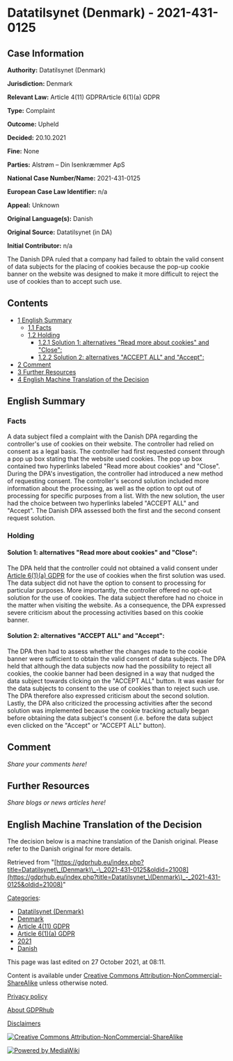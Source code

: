 # Datatilsynet (Denmark) - 2021-431-0125

## Case Information

**Authority:** Datatilsynet (Denmark)

**Jurisdiction:** Denmark

**Relevant Law:** Article 4(11) GDPRArticle 6(1)(a) GDPR

**Type:** Complaint

**Outcome:** Upheld

**Decided:** 20.10.2021

**Fine:** None

**Parties:** Alstrøm – Din Isenkræmmer ApS

**National Case Number/Name:** 2021-431-0125

**European Case Law Identifier:** n/a

**Appeal:** Unknown

**Original Language(s):** Danish

**Original Source:** Datatilsynet (in DA)

**Initial Contributor:** n/a

The Danish DPA ruled that a company had failed to obtain the valid consent of data subjects for the placing of cookies because the pop-up cookie banner on the website was designed to make it more difficult to reject the use of cookies than to accept such use.

## Contents

*   [1 English Summary](#English_Summary)
    *   [1.1 Facts](#Facts)
    *   [1.2 Holding](#Holding)
        *   [1.2.1 Solution 1: alternatives "Read more about cookies" and "Close":](#Solution_1:_alternatives_"Read_more_about_cookies"_and_"Close":)
        *   [1.2.2 Solution 2: alternatives "ACCEPT ALL" and "Accept":](#Solution_2:_alternatives_"ACCEPT_ALL"_and_"Accept":)
*   [2 Comment](#Comment)
*   [3 Further Resources](#Further_Resources)
*   [4 English Machine Translation of the Decision](#English_Machine_Translation_of_the_Decision)

## English Summary

### Facts

A data subject filed a complaint with the Danish DPA regarding the controller's use of cookies on their website. The controller had relied on consent as a legal basis. The controller had first requested consent through a pop up box stating that the website used cookies. The pop up box contained two hyperlinks labeled "Read more about cookies" and "Close". During the DPA's investigation, the controller had introduced a new method of requesting consent. The controller's second solution included more information about the processing, as well as the option to opt out of processing for specific purposes from a list. With the new solution, the user had the choice between two hyperlinks labeled "ACCEPT ALL" and "Accept". The Danish DPA assessed both the first and the second consent request solution.

### Holding

#### Solution 1: alternatives "Read more about cookies" and "Close":

The DPA held that the controller could not obtained a valid consent under [Article 6(1)(a) GDPR](/index.php?title=Category:Article_6\(1\)_GDPR "Category:Article 6(1) GDPR") for the use of cookies when the first solution was used. The data subject did not have the option to consent to processing for particular purposes. More importantly, the controller offered no opt-out solution for the use of cookies. The data subject therefore had no choice in the matter when visiting the website. As a consequence, the DPA expressed severe criticism about the processing activities based on this cookie banner.

#### Solution 2: alternatives "ACCEPT ALL" and "Accept":

The DPA then had to assess whether the changes made to the cookie banner were sufficient to obtain the valid consent of data subjects. The DPA held that although the data subjects now had the possibility to reject all cookies, the cookie banner had been designed in a way that nudged the data subject towards clicking on the "ACCEPT ALL" button. It was easier for the data subjects to consent to the use of cookies than to reject such use. The DPA therefore also expressed criticism about the second solution. Lastly, the DPA also criticized the processing activities after the second solution was implemented because the cookie tracking actually began before obtaining the data subject's consent (i.e. before the data subject even clicked on the "Accept" or "ACCEPT ALL" button).

## Comment

_Share your comments here!_

## Further Resources

_Share blogs or news articles here!_

## English Machine Translation of the Decision

The decision below is a machine translation of the Danish original. Please refer to the Danish original for more details.

Retrieved from "[https://gdprhub.eu/index.php?title=Datatilsynet\_(Denmark)\_-\_2021-431-0125&oldid=21008](https://gdprhub.eu/index.php?title=Datatilsynet_\(Denmark\)_-_2021-431-0125&oldid=21008)"

[Categories](/index.php?title=Special:Categories "Special:Categories"):

*   [Datatilsynet (Denmark)](/index.php?title=Category:Datatilsynet_\(Denmark\) "Category:Datatilsynet (Denmark)")
*   [Denmark](/index.php?title=Category:Denmark "Category:Denmark")
*   [Article 4(11) GDPR](/index.php?title=Category:Article_4\(11\)_GDPR "Category:Article 4(11) GDPR")
*   [Article 6(1)(a) GDPR](/index.php?title=Category:Article_6\(1\)\(a\)_GDPR "Category:Article 6(1)(a) GDPR")
*   [2021](/index.php?title=Category:2021 "Category:2021")
*   [Danish](/index.php?title=Category:Danish "Category:Danish")

This page was last edited on 27 October 2021, at 08:11.

Content is available under [Creative Commons Attribution-NonCommercial-ShareAlike](https://creativecommons.org/licenses/by-nc-sa/4.0/) unless otherwise noted.

[Privacy policy](/index.php?title=GDPRhub:Privacy_policy)

[About GDPRhub](/index.php?title=GDPRhub:About)

[Disclaimers](/index.php?title=GDPRhub:General_disclaimer)

[![Creative Commons Attribution-NonCommercial-ShareAlike](/resources/assets/licenses/cc-by-nc-sa.png)](https://creativecommons.org/licenses/by-nc-sa/4.0/)

[![Powered by MediaWiki](/resources/assets/poweredby_mediawiki_88x31.png)](https://www.mediawiki.org/)